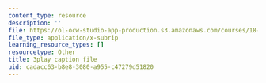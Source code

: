 ```yaml
---
content_type: resource
description: ''
file: https://ol-ocw-studio-app-production.s3.amazonaws.com/courses/18-06sc-linear-algebra-fall-2011/cadacc63b8e83080a955c47279d51820_JibVXBElKL0.srt
file_type: application/x-subrip
learning_resource_types: []
resourcetype: Other
title: 3play caption file
uid: cadacc63-b8e8-3080-a955-c47279d51820
---
```

